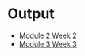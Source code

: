 # Output
* [Module 2 Week 2](https://neerajiyer2001.github.io/Module-2/index.html)
* [Module 3 Week 3]()
